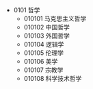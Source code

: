 * 0101 哲学
  * 010101 马克思主义哲学
  * 010102 中国哲学
  * 010103 外国哲学
  * 010104 逻辑学
  * 010105 伦理学
  * 010106 美学
  * 010107 宗教学
  * 010108 科学技术哲学
